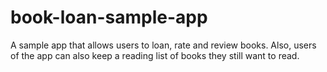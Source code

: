 # book-loan-sample-app
A sample app that allows users to loan, rate and review books. Also, users of the app can also keep a reading list of books they still want to read.
